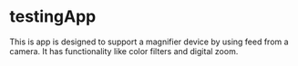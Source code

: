 # testingApp
This is app is designed to support a magnifier device by using feed from a camera. It has functionality like color filters and digital zoom.

